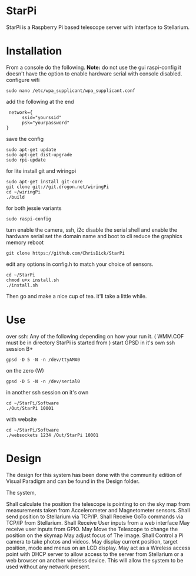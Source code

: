 # StarPi
StarPi is a Raspberry Pi based telescope server with interface to Stellarium.

# Installation

 From a console do the following. 
 **Note:** do not use the gui raspi-config it doesn't have the option to enable hardware serial with console disabled.
 configure wifi

    sudo nano /etc/wpa_supplicant/wpa_supplicant.conf


 add the following at the end

     network={
          ssid="yourssid"
          psk="yourpassword"
    }

 save the config 

    sudo apt-get update
    sudo apt-get dist-upgrade
    sudo rpi-update

 for lite install git and wiringpi

    sudo apt-get install git-core
    git clone git://git.drogon.net/wiringPi
    cd ~/wiringPi
    ./build

 for both jessie variants

    sudo raspi-config 

turn enable the camera, ssh, i2c 
disable the serial shell and enable the hardware serial
set the domain name and boot to cli
reduce the graphics memory
reboot

    git clone https://github.com/ChrisDick/StarPi

 edit any options in config.h to match your choice of sensors.

    cd ~/StarPi
    chmod u+x install.sh
    ./install.sh

Then go and make a nice cup of tea. it'll take a little while.

# Use
over ssh: 
Any of the following depending on how your run it. ( WMM.COF must be in directory StarPi is started from )
start GPSD in it's own ssh session
B+

    gpsd -D 5 -N -n /dev/ttyAMA0

on the zero (W)

    gpsd -D 5 -N -n /dev/serial0 

in another ssh session
on it's own 

    cd ~/StarPi/Software
    ./Out/StarPi 10001

with website

    cd ~/StarPi/Software
    ./websockets 1234 /Out/StarPi 10001
 
# Design

The design for this system has been done with the community edition of Visual Paradigm and can be found in the Design folder.

The system,

Shall calculate the position the telescope is pointing to on the sky map from measurements taken from Accelerometer and Magnetometer sensors.
Shall send position to Stellarium via TCP/IP.
Shall Receive GoTo commands via TCP/IP from Stellarium.
Shall Receive User inputs from a web interface
May receive user inputs from GPIO.
May Move the Telescope to change the position on the skymap
May adjust focus of The image.
Shall Control a Pi camera to take photos and videos.
May display current position, target position, mode and menus on an LCD display.
May act as a Wireless access point with DHCP server to allow access to the server from Stellarium or a web browser on another wireless device. This will allow the system to be used without any network present.

